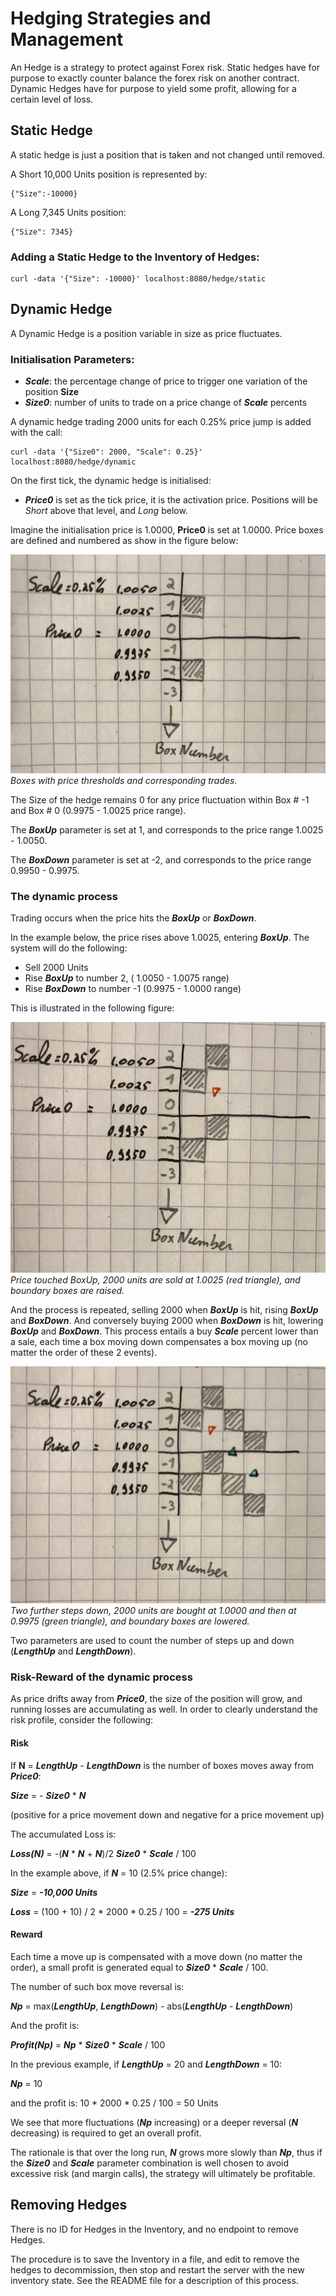 # Hedging Strategies and Management

An Hedge is a strategy to protect against Forex risk. Static hedges have for purpose to exactly counter balance the forex risk on another contract. Dynamic Hedges have for purpose to yield some profit, allowing for a certain level of loss.

## Static Hedge

A static hedge is just a position that is taken and not changed until removed.

A Short 10,000 Units position is represented by:

```
{"Size":-10000}
```

A Long 7,345 Units position:

```
{"Size": 7345}
```

### Adding a Static Hedge to the Inventory of Hedges:

```
curl -data '{"Size": -10000}' localhost:8080/hedge/static
```

## Dynamic Hedge

A Dynamic Hedge is a position variable in size as price fluctuates.

### Initialisation Parameters:

- ***Scale***: the percentage change of price to trigger one variation of the position **Size**
- ***Size0***: number of units to trade on a price change of ***Scale*** percents

A dynamic hedge trading 2000 units for each 0.25% price jump is added with the call:

```
curl -data '{"Size0": 2000, "Scale": 0.25}' localhost:8080/hedge/dynamic
```

On the first tick, the dynamic hedge is initialised:

- ***Price0*** is set as the tick price, it is the activation price. Positions will be *Short* above that level, and *Long* below.

Imagine the initialisation price is 1.0000, **Price0** is set at 1.0000. Price boxes are defined and numbered as show in the figure below:

![](img/box0.png)
*Boxes with price thresholds and corresponding trades.*


The Size of the hedge remains 0 for any price fluctuation within Box # -1 and Box # 0 (0.9975 - 1.0025 price range).

The ***BoxUp*** parameter is set at 1, and corresponds to the price range 1.0025 - 1.0050.

The ***BoxDown*** parameter is set at -2, and corresponds to the price range 0.9950 - 0.9975.

### The dynamic process

Trading occurs when the price hits the ***BoxUp*** or ***BoxDown***.


In the example below, the price rises above 1.0025, entering ***BoxUp***. The system will do the following:

- Sell 2000 Units
- Rise ***BoxUp*** to number 2, ( 1.0050 - 1.0075 range)
- Rise ***BoxDown*** to number -1 (0.9975 - 1.0000 range)


This is illustrated in the following figure:

![](img/box1.png)
*Price touched BoxUp, 2000 units are sold at 1.0025 (red triangle), and boundary boxes are raised.*

And the process is repeated, selling 2000 when ***BoxUp*** is hit, rising ***BoxUp*** and ***BoxDown***. And conversely buying 2000 when ***BoxDown*** is hit, lowering ***BoxUp*** and ***BoxDown***. This process entails a buy ***Scale*** percent lower than a sale, each time a box moving down compensates a box moving up (no matter the order of these 2 events).

![](img/box2.png)
*Two further steps down, 2000 units are bought at 1.0000 and then at 0.9975 (green triangle), and boundary boxes are lowered.*

Two parameters are used to count the number of steps up and down (***LengthUp*** and ***LengthDown***).

### Risk-Reward of the dynamic process

As price drifts away from ***Price0***, the size of the position will grow, and running losses are accumulating as well. In order to clearly understand the risk profile, consider the following:

#### Risk

If **N** = ***LengthUp*** - ***LengthDown*** is the number of boxes moves away from ***Price0***:

***Size*** = - ***Size0*** * ***N***

(positive for a price movement down and negative for a price movement up)

The accumulated Loss is:

***Loss(N)*** = -(***N*** * ***N*** + ***N***)/2  ***Size0*** * ***Scale*** / 100

In the example above, if ***N*** = 10 (2.5% price change):

***Size*** = ***-10,000 Units***

***Loss*** = (100 + 10) / 2 * 2000 * 0.25 / 100 = ***-275 Units***

#### Reward

Each time a move up is compensated with a move down (no matter the order), a small profit is generated equal to ***Size0*** * ***Scale*** / 100.

The number of such box move reversal is:

***Np*** = max(***LengthUp***, ***LengthDown***) - abs(***LengthUp*** - ***LengthDown***)

And the profit is:

***Profit(Np)*** = ***Np*** * ***Size0*** * ***Scale*** / 100

In the previous example, if ***LengthUp*** = 20 and ***LengthDown*** = 10:

***Np*** = 10

and the profit is: 10 * 2000 * 0.25 / 100 = 50 Units

We see that more fluctuations (***Np*** increasing) or a deeper reversal (***N*** decreasing) is required to get an overall profit.

The rationale is that over the long run, ***N*** grows more slowly than ***Np***, thus if the ***Size0*** and ***Scale*** parameter combination is well chosen to avoid excessive risk (and margin calls), the strategy will ultimately be profitable.

## Removing Hedges

There is no ID for Hedges in the Inventory, and no endpoint to remove Hedges.

The procedure is to save the Inventory in a file, and edit to remove the hedges to decommission, then stop and restart the server with the new inventory state. See the README file for a description of this process.
